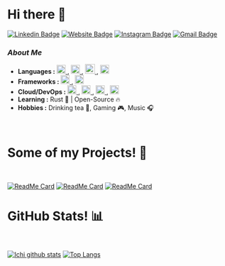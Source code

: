# Hi there 👋

[![Linkedin Badge](https://img.shields.io/badge/-Juan_Pablo_Guitron-blue?style=flat&logo=Linkedin&logoColor=white&link=https://www.linkedin.com/in/juan-pablo-guitron-naranjo/)](https://www.linkedin.com/in/juan-pablo-guitron-naranjo/)
[![Website Badge](https://img.shields.io/badge/-blog.luyusteahouse.com-47CCCC?style=flat&logo=Google-Chrome&logoColor=white&link=https://luyusteahouse.com)](https://blog.luyusteahouse.com)
[![Instagram Badge](https://img.shields.io/badge/-@ichi0915-purple?style=flat&logo=instagram&logoColor=white&link=https://instagram.com/ichi0915/)](https://instagram.com/ichi0915)
[![Gmail Badge](https://img.shields.io/badge/-ichi0915-c14438?style=flat&logo=Gmail&logoColor=white&link=mailto:ichi0915@gmail.com)](mailto:ichi0915@gmail.com)

<!--
**ichi0915/ichi0915** is a ✨ _special_ ✨ repository because its `README.md` (this file) appears on your GitHub profile.

Here are some ideas to get you started:

- 🔭 I’m currently working on ...
- 🌱 I’m currently learning ...
- 👯 I’m looking to collaborate on ...
- 🤔 I’m looking for help with ...
- 💬 Ask me about ...
- 📫 How to reach me: ...
- 😄 Pronouns: ...
- ⚡ Fun fact: ...
<hr>
-->

### <i>About Me</i>

-  **Languages :** <a href="https://www.cprogramming.com/" target="_blank"> <img src="https://img.icons8.com/color/452/c-programming.png" alt="c" width="20" height="20"/> </a>, <a href="https://www.php.net/" target="_blank"> <img src="https://www.kindpng.com/picc/m/11-118738_php-logo-png-circle-transparent-png.png" alt="php" width="20" height="20"/> </a>, <a href="https://www.javascript.com/" target="_blank"> <img src="https://img.icons8.com/color/48/000000/javascript.png" alt="js" width="22" height="22"/> </a>, <a href="https://www.java.com" target="_blank"> <img src="https://img.icons8.com/color/512/java-coffee-cup-logo.png" alt="Java" width="20" height="20"/> </a>
-  **Frameworks :** <a href="https://laravel.com/" target="_blank"> <img src="https://img.icons8.com/fluency/512/laravel.png" alt="Laravel" width="20" height="20"/> </a>, <a href="https://spring.io/projects/spring-boot" target="_blank"> <img src="https://img.icons8.com/office/512/spring-logo.png" alt="spring-boot" width="20" height="20"/> </a>
-  **Cloud/DevOps :** <a href="https://console.cloud.google.com/" target="_blank"> <img src="https://img.icons8.com/color/512/google-cloud.png" alt="GCP" width="20" height="20"/> </a>, <a href="https://aws.amazon.com/" target="_blank"> <img src="https://img.icons8.com/color/512/amazon-web-services.png" alt="AWS" width="20" height="20"/> </a>, <a href="https://kubernetes.io/" target="_blank"> <img src="https://img.icons8.com/color/512/kubernetes.png" alt="k8s" width="20" height="20"/> </a>, <a href="https://www.docker.com/" target="_blank"> <img src="https://img.icons8.com/fluency/512/docker.png" alt="docker" width="20" height="20"/> </a>
-  **Learning :** Rust 🦀 | Open-Source :fire:
-  **Hobbies :** Drinking tea 🍵, Gaming 🎮, Music :headphones:


<Br>
<h1>Some of my Projects! 🎨</h1>
<Br>

[![ReadMe Card](https://github-readme-stats.vercel.app/api/pin/?username=ichi0915&repo=Raspberry-ArduinoRust)](https://github.com/ichi0915/Raspberry-ArduinoRust)
[![ReadMe Card](https://github-readme-stats.vercel.app/api/pin/?username=ichi0915&repo=RustyWallpaperChanger)](https://github.com/ichi0915/RustyWallpaperChanger)
[![ReadMe Card](https://github-readme-stats.vercel.app/api/pin/?username=ichi0915&repo=k8s-examples)](https://github.com/ichi0915/k8s-examples)

<h1>GitHub Stats! 📊</h1>
<Br>
  
<!-- [![Ichi github stats](https://github-readme-stats.vercel.app/api?username=ichi0915&show_icons=true&theme=dracula)](https://github.com/ichi0915/github-readme-stats)-->
[![Ichi github stats](https://github-readme-streak-stats.herokuapp.com/?user=ichi0915&theme=blueberry_duo)](https://github.com/ichi0915)
[![Top Langs](https://github-readme-stats.vercel.app/api/top-langs/?username=ichi0915&layout=compact&theme=github_dark)](https://github.com/ichi0915)
 
